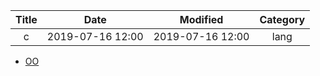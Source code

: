 | Title                | Date             | Modified         | Category          |
|:--------------------:|:----------------:|:----------------:|:-----------------:|
| c               | 2019-07-16 12:00 | 2019-07-16 12:00 | lang              |



- [OO](./oo.md)




